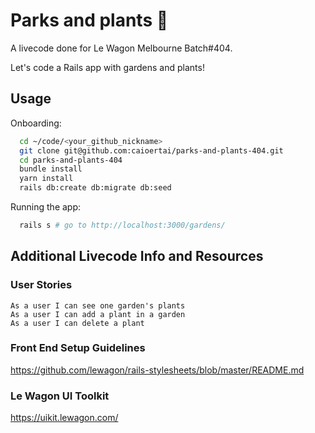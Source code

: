 # Parks and plants 🌴

A livecode done for Le Wagon Melbourne Batch#404.

Let's code a Rails app with gardens and plants!

## Usage
Onboarding:
```bash
  cd ~/code/<your_github_nickname>
  git clone git@github.com:caioertai/parks-and-plants-404.git
  cd parks-and-plants-404
  bundle install
  yarn install
  rails db:create db:migrate db:seed
```
Running the app:
```bash
  rails s # go to http://localhost:3000/gardens/
```

## Additional Livecode Info and Resources

### User Stories

```
As a user I can see one garden's plants
As a user I can add a plant in a garden
As a user I can delete a plant
```

### Front End Setup Guidelines

https://github.com/lewagon/rails-stylesheets/blob/master/README.md

### Le Wagon UI Toolkit

https://uikit.lewagon.com/
